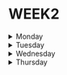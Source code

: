 # WEEK2

<details>
  
<summary> Monday </summary>
  
**1. Who Likes It? exercise**
  
For this exercise we must implement a function that takes an array where the names of our users are stored and returns on the screen the names that interact in each line.

```javascript
function likes(names) {
  if(names.length == 0) 
  return 'no one likes this';
  
  if(names.length == 1)
  return names[0] + ' likes this';
  
  if(names.length == 2)
  return names[0] + ' and ' + names[1] + ' like this';
  
  if(names.length == 3)
  return names[0] + ', ' + names[1] + ' and ' + names[2] + ' like this'; 
  
  if(names.length > 3)
  return names[0] + ', ' + names[1] + ' and ' + (names.length - 2) + ' others like this';
}
```

**2. Bit Counting exercise**
  
Write a function that takes an integer as input, and returns the number of bits that are equal to one in the binary representation of that number. You can guarantee that input is non-negative.


```javascript
  var countBits = function(n) {
  let bit = 0;
  let binary = n.toString(2);
  
  for(let i = 0; i < binary; i++){
    if (binary[i] === '1') bit++
  }
  return bit
};
```

**3. Your Order, Please exercise**

In this exercise our task is to order the words in the order of the numbers they contain

The solution could be the following:

```javascript
function order(words) {
  let sortedArray = [];
  let wordsArray = words.split(' ');
  for (let i = 0; i < wordsArray.length; i++) {
    let wordNumber = getWordNumber(wordsArray[i]);
    sortedArray[wordNumber] = wordsArray[i];
  }
  return cleanUndefined(sortedArray).join(' ');
}                            

function getWordNumber(word) {
  for (let i = 0; i < word.length; i++) {
    if (!Number.isNaN(Number(word[i]))) return word[i];
  }
}

function cleanUndefined(array) {
  let result = [];
  for (let i = 0; i < array.length; i++) {
    if (array[i] != undefined) result.push(array[i]);
  }
  return result;
}
```

  
</details>




<details>
  
<summary> Tuesday </summary>

**1. Simple Pig Latin exercise**

For this exercise our task is to move the first letter of each word to the end, and add "ay" at the end of everything respecting the punctuation marks

The solution could be the following:

```javascript
function pigIt(str) {
  let pMarks = ['!', '¡', '?', '¿', '.', ',', ':', ';'];
  str = str.split(' ');
  for (let i = 0; i < str.length; i++) {
    if (pMarks.indexOf(str[i]) >= 0) continue;
    str[i] = str[i].slice(1) + str[i].slice(0, 1) + 'ay';
  }
  return str.join(' ');
}
```

**2. Counting Duplicates exercise**

Here we need to write a function that returns the count of alphabetic characters and distinct case-insensitive numeric digits that appear more than once in the input string.

The solution could be the following:

```javascript
function duplicateCount(text) {
  let textArray = text.toLowerCase().split('').sort();
  let i = 0,
    result = 0,
    lastIndexOfChar = 0;
  while (textArray.length) {
    lastIndexOfChar = textArray.lastIndexOf(textArray[i]);
    if (lastIndexOfChar !== i) {
      i = lastIndexOfChar;
      result++;
    }
    textArray = textArray.slice(++i);
    i = 0;
  }
  return result;
}
```

**3. Decode The Morse Code exercise**

Our task in this exercise is to decipher the morse code and return it in human-readable text strings.

The solution could be the following:

```javascript
decodeMorse = function (morseCode) {
  morseCode = morseCode.replace(/   /g, '#');
  let decodedCode = '';
  let tempWordToDecode = '';
  for (let i = 0, lenght = morseCode.length; i < lenght; i++) {
    if (morseCode[i] === ' ') {
      decodedCode += MORSE_CODE[tempWordToDecode] || '';
      tempWordToDecode = '';
    } else if (morseCode[i] === '#') {
      decodedCode += `${MORSE_CODE[tempWordToDecode] || ''} `;
      tempWordToDecode = '';
    } else {
      tempWordToDecode += morseCode[i];
    }
  }
  decodedCode += MORSE_CODE[tempWordToDecode] || '';
  return decodedCode.trim();
};
```
  
</details>




<details>
  
<summary> Wednesday </summary>

**1. Valid Parentheses exercise**

For this exercise we must create a function that checks if the order of the parentheses is correct and returns true or false if it is not.

The solution could be the following:

```javascript
function validParentheses(parens) {
  let valid = 0;
  for (let i = 0; i < parens.length; i++) {
    if (parens[i] === ')') valid--;
    if (parens[i] === '(') valid++;
    if (valid < 0) return false;
  }
  return valid == 0;
}
```
  
**2. Convert String To Camel Case exercise**

Here we must complete the function so that the words delimited with hyphens or underscores change the first letter of each word to uppercase

The solution could be the following:

```javascript
function toCamelCase(str) {
  let result = '';
  for (let i = 0; i < str.length; i++) {
    if (i != 0 && (str[i - 1] === '_' || str[i - 1] === '-')) {
      result += str[i].toUpperCase();
    } else if (str[i] != '-' && str[i] != '_') {
      result += str[i];
    }
  }
  return result;
}
```

**3. Unique In Order exercise**

For this exercise we must create a function that takes a given sequence and returns it as a list of elements that do not contain another element of the same value next to them.

The solution could be the following:

```javascript
function uniqueInOrder(iterable) {
  let result = [];
  let last;
  for (let i = 0; i < iterable.length; i++) {
    if (iterable[i] !== last) {
      last = iterable[i];
      result.push(last);
    }
  }
  return result;
}
```
  
</details>




<details>
  
<summary> Thursday </summary>

**1. Fold An Array exercise**


  
</details>
